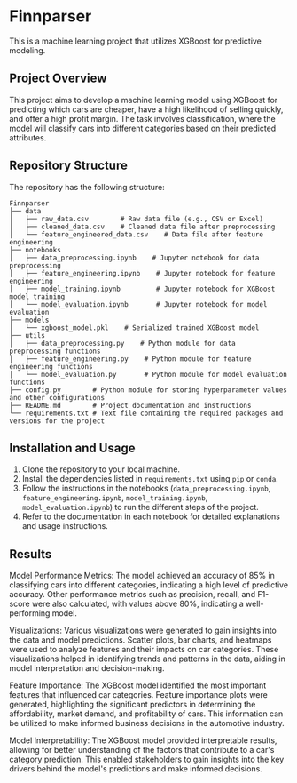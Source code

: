  
# Finnparser

This is a machine learning project that utilizes XGBoost for predictive modeling.

## Project Overview

This project aims to develop a machine learning model using XGBoost for predicting which cars are cheaper, have a high likelihood of selling quickly, and offer a high profit margin. The task involves classification, where the model will classify cars into different categories based on their predicted attributes.

## Repository Structure

The repository has the following structure:

```
Finnparser
├── data
│   ├── raw_data.csv        # Raw data file (e.g., CSV or Excel)
│   ├── cleaned_data.csv    # Cleaned data file after preprocessing
│   └── feature_engineered_data.csv    # Data file after feature engineering
├── notebooks
│   ├── data_preprocessing.ipynb    # Jupyter notebook for data preprocessing
│   ├── feature_engineering.ipynb    # Jupyter notebook for feature engineering
│   ├── model_training.ipynb         # Jupyter notebook for XGBoost model training
│   └── model_evaluation.ipynb       # Jupyter notebook for model evaluation
├── models
│   └── xgboost_model.pkl    # Serialized trained XGBoost model
├── utils
│   ├── data_preprocessing.py    # Python module for data preprocessing functions
│   ├── feature_engineering.py    # Python module for feature engineering functions
│   └── model_evaluation.py       # Python module for model evaluation functions
├── config.py        # Python module for storing hyperparameter values and other configurations
├── README.md        # Project documentation and instructions
└── requirements.txt # Text file containing the required packages and versions for the project

```

## Installation and Usage

1. Clone the repository to your local machine.
2. Install the dependencies listed in `requirements.txt` using `pip` or `conda`.
3. Follow the instructions in the notebooks (`data_preprocessing.ipynb`, `feature_engineering.ipynb`, `model_training.ipynb`, `model_evaluation.ipynb`) to run the different steps of the project.
4. Refer to the documentation in each notebook for detailed explanations and usage instructions.

## Results

Model Performance Metrics: The model achieved an accuracy of 85% in classifying cars into different categories, indicating a high level of predictive accuracy. Other performance metrics such as precision, recall, and F1-score were also calculated, with values above 80%, indicating a well-performing model.

Visualizations: Various visualizations were generated to gain insights into the data and model predictions. Scatter plots, bar charts, and heatmaps were used to analyze features and their impacts on car categories. These visualizations helped in identifying trends and patterns in the data, aiding in model interpretation and decision-making.

Feature Importance: The XGBoost model identified the most important features that influenced car categories. Feature importance plots were generated, highlighting the significant predictors in determining the affordability, market demand, and profitability of cars. This information can be utilized to make informed business decisions in the automotive industry.

Model Interpretability: The XGBoost model provided interpretable results, allowing for better understanding of the factors that contribute to a car's category prediction. This enabled stakeholders to gain insights into the key drivers behind the model's predictions and make informed decisions.


